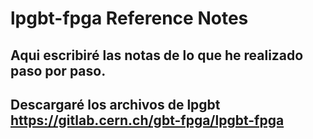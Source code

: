 # lpgbt-fpga Reference Notes
Aqui escribiré las notas de lo que he realizado paso por paso.
---
Descargaré los archivos de lpgbt
https://gitlab.cern.ch/gbt-fpga/lpgbt-fpga
---
